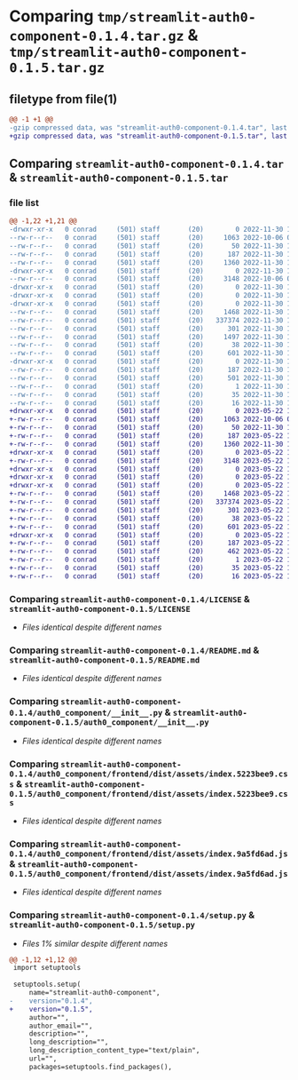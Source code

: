 # Comparing `tmp/streamlit-auth0-component-0.1.4.tar.gz` & `tmp/streamlit-auth0-component-0.1.5.tar.gz`

## filetype from file(1)

```diff
@@ -1 +1 @@
-gzip compressed data, was "streamlit-auth0-component-0.1.4.tar", last modified: Wed Nov 30 16:01:37 2022, max compression
+gzip compressed data, was "streamlit-auth0-component-0.1.5.tar", last modified: Mon May 22 12:36:37 2023, max compression
```

## Comparing `streamlit-auth0-component-0.1.4.tar` & `streamlit-auth0-component-0.1.5.tar`

### file list

```diff
@@ -1,22 +1,21 @@
-drwxr-xr-x   0 conrad     (501) staff       (20)        0 2022-11-30 16:01:37.563990 streamlit-auth0-component-0.1.4/
--rw-r--r--   0 conrad     (501) staff       (20)     1063 2022-10-06 00:18:52.000000 streamlit-auth0-component-0.1.4/LICENSE
--rw-r--r--   0 conrad     (501) staff       (20)       50 2022-11-30 16:01:16.000000 streamlit-auth0-component-0.1.4/MANIFEST.in
--rw-r--r--   0 conrad     (501) staff       (20)      187 2022-11-30 16:01:37.563845 streamlit-auth0-component-0.1.4/PKG-INFO
--rw-r--r--   0 conrad     (501) staff       (20)     1360 2022-11-30 15:56:11.000000 streamlit-auth0-component-0.1.4/README.md
-drwxr-xr-x   0 conrad     (501) staff       (20)        0 2022-11-30 16:01:37.561315 streamlit-auth0-component-0.1.4/auth0_component/
--rw-r--r--   0 conrad     (501) staff       (20)     3148 2022-10-06 08:58:02.000000 streamlit-auth0-component-0.1.4/auth0_component/__init__.py
-drwxr-xr-x   0 conrad     (501) staff       (20)        0 2022-11-30 16:01:37.560241 streamlit-auth0-component-0.1.4/auth0_component/frontend/
-drwxr-xr-x   0 conrad     (501) staff       (20)        0 2022-11-30 16:01:37.561819 streamlit-auth0-component-0.1.4/auth0_component/frontend/dist/
-drwxr-xr-x   0 conrad     (501) staff       (20)        0 2022-11-30 16:01:37.562394 streamlit-auth0-component-0.1.4/auth0_component/frontend/dist/assets/
--rw-r--r--   0 conrad     (501) staff       (20)     1468 2022-11-30 16:00:53.000000 streamlit-auth0-component-0.1.4/auth0_component/frontend/dist/assets/index.5223bee9.css
--rw-r--r--   0 conrad     (501) staff       (20)   337374 2022-11-30 16:00:53.000000 streamlit-auth0-component-0.1.4/auth0_component/frontend/dist/assets/index.9a5fd6ad.js
--rw-r--r--   0 conrad     (501) staff       (20)      301 2022-11-30 16:00:53.000000 streamlit-auth0-component-0.1.4/auth0_component/frontend/dist/index.html
--rw-r--r--   0 conrad     (501) staff       (20)     1497 2022-11-30 16:00:53.000000 streamlit-auth0-component-0.1.4/auth0_component/frontend/dist/vite.svg
--rw-r--r--   0 conrad     (501) staff       (20)       38 2022-11-30 16:01:37.564031 streamlit-auth0-component-0.1.4/setup.cfg
--rw-r--r--   0 conrad     (501) staff       (20)      601 2022-11-30 16:01:36.000000 streamlit-auth0-component-0.1.4/setup.py
-drwxr-xr-x   0 conrad     (501) staff       (20)        0 2022-11-30 16:01:37.563658 streamlit-auth0-component-0.1.4/streamlit_auth0_component.egg-info/
--rw-r--r--   0 conrad     (501) staff       (20)      187 2022-11-30 16:01:37.000000 streamlit-auth0-component-0.1.4/streamlit_auth0_component.egg-info/PKG-INFO
--rw-r--r--   0 conrad     (501) staff       (20)      501 2022-11-30 16:01:37.000000 streamlit-auth0-component-0.1.4/streamlit_auth0_component.egg-info/SOURCES.txt
--rw-r--r--   0 conrad     (501) staff       (20)        1 2022-11-30 16:01:37.000000 streamlit-auth0-component-0.1.4/streamlit_auth0_component.egg-info/dependency_links.txt
--rw-r--r--   0 conrad     (501) staff       (20)       35 2022-11-30 16:01:37.000000 streamlit-auth0-component-0.1.4/streamlit_auth0_component.egg-info/requires.txt
--rw-r--r--   0 conrad     (501) staff       (20)       16 2022-11-30 16:01:37.000000 streamlit-auth0-component-0.1.4/streamlit_auth0_component.egg-info/top_level.txt
+drwxr-xr-x   0 conrad     (501) staff       (20)        0 2023-05-22 12:36:37.993657 streamlit-auth0-component-0.1.5/
+-rw-r--r--   0 conrad     (501) staff       (20)     1063 2022-10-06 00:18:52.000000 streamlit-auth0-component-0.1.5/LICENSE
+-rw-r--r--   0 conrad     (501) staff       (20)       50 2022-11-30 16:01:16.000000 streamlit-auth0-component-0.1.5/MANIFEST.in
+-rw-r--r--   0 conrad     (501) staff       (20)      187 2023-05-22 12:36:37.993463 streamlit-auth0-component-0.1.5/PKG-INFO
+-rw-r--r--   0 conrad     (501) staff       (20)     1360 2022-11-30 16:03:04.000000 streamlit-auth0-component-0.1.5/README.md
+drwxr-xr-x   0 conrad     (501) staff       (20)        0 2023-05-22 12:36:37.990470 streamlit-auth0-component-0.1.5/auth0_component/
+-rw-r--r--   0 conrad     (501) staff       (20)     3148 2023-05-22 12:35:36.000000 streamlit-auth0-component-0.1.5/auth0_component/__init__.py
+drwxr-xr-x   0 conrad     (501) staff       (20)        0 2023-05-22 12:36:37.988903 streamlit-auth0-component-0.1.5/auth0_component/frontend/
+drwxr-xr-x   0 conrad     (501) staff       (20)        0 2023-05-22 12:36:37.990731 streamlit-auth0-component-0.1.5/auth0_component/frontend/dist/
+drwxr-xr-x   0 conrad     (501) staff       (20)        0 2023-05-22 12:36:37.991298 streamlit-auth0-component-0.1.5/auth0_component/frontend/dist/assets/
+-rw-r--r--   0 conrad     (501) staff       (20)     1468 2023-05-22 12:36:06.000000 streamlit-auth0-component-0.1.5/auth0_component/frontend/dist/assets/index.5223bee9.css
+-rw-r--r--   0 conrad     (501) staff       (20)   337374 2023-05-22 12:36:06.000000 streamlit-auth0-component-0.1.5/auth0_component/frontend/dist/assets/index.9a5fd6ad.js
+-rw-r--r--   0 conrad     (501) staff       (20)      301 2023-05-22 12:36:06.000000 streamlit-auth0-component-0.1.5/auth0_component/frontend/dist/index.html
+-rw-r--r--   0 conrad     (501) staff       (20)       38 2023-05-22 12:36:37.993740 streamlit-auth0-component-0.1.5/setup.cfg
+-rw-r--r--   0 conrad     (501) staff       (20)      601 2023-05-22 12:36:12.000000 streamlit-auth0-component-0.1.5/setup.py
+drwxr-xr-x   0 conrad     (501) staff       (20)        0 2023-05-22 12:36:37.993197 streamlit-auth0-component-0.1.5/streamlit_auth0_component.egg-info/
+-rw-r--r--   0 conrad     (501) staff       (20)      187 2023-05-22 12:36:37.000000 streamlit-auth0-component-0.1.5/streamlit_auth0_component.egg-info/PKG-INFO
+-rw-r--r--   0 conrad     (501) staff       (20)      462 2023-05-22 12:36:37.000000 streamlit-auth0-component-0.1.5/streamlit_auth0_component.egg-info/SOURCES.txt
+-rw-r--r--   0 conrad     (501) staff       (20)        1 2023-05-22 12:36:37.000000 streamlit-auth0-component-0.1.5/streamlit_auth0_component.egg-info/dependency_links.txt
+-rw-r--r--   0 conrad     (501) staff       (20)       35 2023-05-22 12:36:37.000000 streamlit-auth0-component-0.1.5/streamlit_auth0_component.egg-info/requires.txt
+-rw-r--r--   0 conrad     (501) staff       (20)       16 2023-05-22 12:36:37.000000 streamlit-auth0-component-0.1.5/streamlit_auth0_component.egg-info/top_level.txt
```

### Comparing `streamlit-auth0-component-0.1.4/LICENSE` & `streamlit-auth0-component-0.1.5/LICENSE`

 * *Files identical despite different names*

### Comparing `streamlit-auth0-component-0.1.4/README.md` & `streamlit-auth0-component-0.1.5/README.md`

 * *Files identical despite different names*

### Comparing `streamlit-auth0-component-0.1.4/auth0_component/__init__.py` & `streamlit-auth0-component-0.1.5/auth0_component/__init__.py`

 * *Files identical despite different names*

### Comparing `streamlit-auth0-component-0.1.4/auth0_component/frontend/dist/assets/index.5223bee9.css` & `streamlit-auth0-component-0.1.5/auth0_component/frontend/dist/assets/index.5223bee9.css`

 * *Files identical despite different names*

### Comparing `streamlit-auth0-component-0.1.4/auth0_component/frontend/dist/assets/index.9a5fd6ad.js` & `streamlit-auth0-component-0.1.5/auth0_component/frontend/dist/assets/index.9a5fd6ad.js`

 * *Files identical despite different names*

### Comparing `streamlit-auth0-component-0.1.4/setup.py` & `streamlit-auth0-component-0.1.5/setup.py`

 * *Files 1% similar despite different names*

```diff
@@ -1,12 +1,12 @@
 import setuptools
 
 setuptools.setup(
     name="streamlit-auth0-component",
-    version="0.1.4",
+    version="0.1.5",
     author="",
     author_email="",
     description="",
     long_description="",
     long_description_content_type="text/plain",
     url="",
     packages=setuptools.find_packages(),
```

